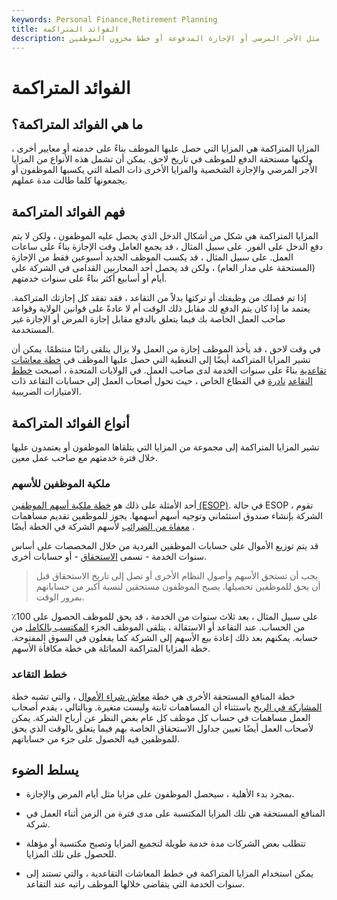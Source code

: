```yaml
---
keywords: Personal Finance,Retirement Planning
title: الفوائد المتراكمة
description: المزايا المتراكمة هي تلك المزايا المكتسبة أو المتراكمة من قبل الموظفين والتي لم يتم دفعها على الفور ، مثل الأجر المرضي أو الإجازة المدفوعة أو خطط مخزون الموظفين.
---
```


# الفوائد المتراكمة
## ما هي الفوائد المتراكمة؟

المزايا المتراكمة هي المزايا التي حصل عليها الموظف بناءً على خدمته أو معايير أخرى ، ولكنها مستحقة الدفع للموظف في تاريخ لاحق. يمكن أن تشمل هذه الأنواع من المزايا الأجر المرضي والإجازة الشخصية والمزايا الأخرى ذات الصلة التي يكسبها الموظفون أو يجمعونها كلما طالت مدة عملهم.

## فهم الفوائد المتراكمة

المزايا المتراكمة هي شكل من أشكال الدخل الذي يحصل عليه الموظفون ، ولكن لا يتم دفع الدخل على الفور. على سبيل المثال ، قد يجمع العامل وقت الإجازة بناءً على ساعات العمل. على سبيل المثال ، قد يكسب الموظف الجديد أسبوعين فقط من الإجازة (المستحقة على مدار العام) ، ولكن قد يحصل أحد المحاربين القدامى في الشركة على أيام أو أسابيع أكثر بناءً على سنوات خدمتهم.

إذا تم فصلك من وظيفتك أو تركتها بدلاً من التقاعد ، فقد تفقد كل إجازتك المتراكمة. يعتمد ما إذا كان يتم الدفع لك مقابل ذلك الوقت أم لا عادةً على قوانين الولاية وقواعد صاحب العمل الخاصة بك فيما يتعلق بالدفع مقابل إجازة المرض أو الإجازة غير المستخدمة.

في وقت لاحق ، قد يأخذ الموظف إجازة من العمل ولا يزال يتلقى راتبًا منتظمًا. يمكن أن تشير المزايا المتراكمة أيضًا إلى التغطية التي حصل عليها الموظف في [خطة معاشات تقاعدية](/pensionplan) بناءً على سنوات الخدمة لدى صاحب العمل. في الولايات المتحدة ، أصبحت [خطط التقاعد](/accrued-monthly-benefit) [نادرة](/accrued-monthly-benefit) في القطاع الخاص ، حيث تحول أصحاب العمل إلى حسابات التقاعد ذات الامتيازات الضريبية.

## أنواع الفوائد المتراكمة

تشير المزايا المتراكمة إلى مجموعة من المزايا التي يتلقاها الموظفون أو يعتمدون عليها خلال فترة خدمتهم مع صاحب عمل معين.

### ملكية الموظفين للأسهم

أحد الأمثلة على ذلك هو [خطة ملكية أسهم الموظفين (ESOP)](/esop). في حالة ESOP ، تقوم الشركة بإنشاء صندوق استئماني وتوجيه أسهم أسهمها. يجوز للموظفين تقديم مساهمات [معفاة من الضرائب](/tax-deduction) لأسهم الشركة في الخطة أيضًا .

قد يتم توزيع الأموال على حسابات الموظفين الفردية من خلال المخصصات على أساس سنوات الخدمة - تسمى [الاستحقاق](/vesting) - أو حسابات أخرى.

> يجب أن تستحق الأسهم وأصول النظام الأخرى أو تصل إلى تاريخ الاستحقاق قبل أن يحق للموظفين تحصيلها. يصبح الموظفون مستحقين لنسبة أكبر من حساباتهم بمرور الوقت.

>

على سبيل المثال ، بعد ثلاث سنوات من الخدمة ، قد يحق للموظف الحصول على 100٪ من الحساب. عند التقاعد أو الاستقالة ، يتلقى الموظف الجزء [المكتسب بالكامل](/fully-vested) من حسابه. يمكنهم بعد ذلك إعادة بيع الأسهم إلى الشركة كما يفعلون في السوق المفتوحة. خطة المزايا المتراكمة المماثلة هي خطة مكافأة الأسهم.

### خطط التقاعد

خطة المنافع المستحقة الأخرى هي خطة [معاش شراء الأموال](/moneypurchasepensionplan) ، والتي تشبه خطة [المشاركة في الربح](/profitsharingplan) باستثناء أن المساهمات ثابتة وليست متغيرة. وبالتالي ، يقدم أصحاب العمل مساهمات في حساب كل موظف كل عام بغض النظر عن أرباح الشركة. يمكن لأصحاب العمل أيضًا تعيين جداول الاستحقاق الخاصة بهم فيما يتعلق بالوقت الذي يحق للموظفين فيه الحصول على جزء من حساباتهم.

## يسلط الضوء

- بمجرد بدء الأهلية ، سيحصل الموظفون على مزايا مثل أيام المرض والإجازة.

- المنافع المستحقة هي تلك المزايا المكتسبة على مدى فترة من الزمن أثناء العمل في شركة.

- تتطلب بعض الشركات مدة خدمة طويلة لتجميع المزايا وتصبح مكتسبة أو مؤهلة للحصول على تلك المزايا.

- يمكن استخدام المزايا المتراكمة في خطط المعاشات التقاعدية ، والتي تستند إلى سنوات الخدمة التي يتقاضى خلالها الموظف راتبه عند التقاعد.

